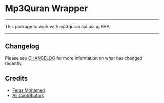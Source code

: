 # Mp3Quran Wrapper

---
This package to work with mp3quran api using PHP.

---
## Changelog

Please see [CHANGELOG](CHANGELOG.md) for more information on what has changed recently.

## Credits

- [Feras Mohamed](https://github.com/iFeras93)
- [All Contributors](../../contributors)
